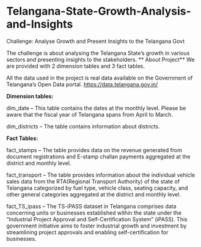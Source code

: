 # Telangana-State-Growth-Analysis-and-Insights
Challenge: Analyse Growth and Present Insights to the Telangana Govt

The challenge is about analysing the Telangana State’s growth in various sectors and presenting insights to the stakeholders.
**
About Project**
We are provided with 2 dimension tables and 3 fact tables.

All the data used in the project is real data available on the Government of Telangana’s Open Data portal.
https://data.telangana.gov.in/

**Dimension tables:**

dim_date – This table contains the dates at the monthly level. Please be aware that the fiscal year of Telangana spans from April to March.

dim_districts – The table contains information about districts.

**Fact Tables:**

fact_stamps – The table provides data on the revenue generated from document registrations and E-stamp challan payments aggregated at the district and monthly level.

fact_transport – The table provides information about the individual vehicle sales data from the RTA(Regional Transport Authority) of the state of Telangana categorized by fuel type, vehicle class, seating capacity, and other general categories aggregated at the district and monthly level.

fact_TS_ipass – The TS-iPASS dataset in Telangana comprises data concerning units or businesses established within the state under the “Industrial Project Approval and Self-Certification System” (iPASS). This government initiative aims to foster industrial growth and investment by streamlining project approvals and enabling self-certification for businesses.


